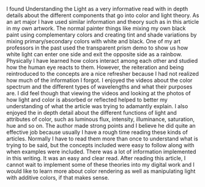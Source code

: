 I found Understanding the Light as a very informative read with in depth details about the different components that go
 into color and light theory. As an art major I have used similar information and theory such as in this article in my own artwork.
 The normal painter things like mixing my own black paint using complementary colors and creating tint and shade variations by
 mixing primary/secondary colors with white and black. One of my art professors in the past used the transparent prism demo to
 show us how white light can enter one side and exit the opposite side as a rainbow. Physically I have learned how colors interact
 among each other and studied how the human eye reacts to them. However, the reiteration and being reintroduced to the concepts
 are a nice refresher because I had not realized how much of the information I forgot. I enjoyed the videos about the color spectrum
 and the different types of wavelengths and what their purposes are.
      I did feel though that viewing the videos and looking at the photos of how light and color is absorbed or reflected helped to better
 my understanding of what the article was trying to adamantly explain. I also enjoyed the in depth detail about the different functions
 of light and attributes of color, such as luminous flux, intensity, illuminance, saturation, hue and so on. The author made strong
 points and I believe he did quite an effective job because usually I have a rough time reading these kinds of articles. Normally I
 have to read them more than once to understand what is trying to be said, but the concepts included were easy to follow along with
 when examples were included. There was a lot of information implemented in this writing. It was an easy and clear read. After reading
 this article, I cannot wait to implement some of these theories into my digital work and I would like to learn more about color
 rendering as well as manipulating light with additive colors, if that makes sense.
